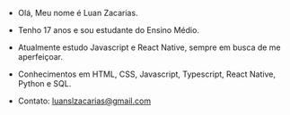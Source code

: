 - Olá, Meu nome é Luan Zacarias.
- Tenho 17 anos e sou estudante do Ensino Médio.
- Atualmente estudo Javascript e React Native, sempre em busca de me aperfeiçoar.



- Conhecimentos em HTML, CSS, Javascript, Typescript, React Native, Python e SQL.
- Contato: luanslzacarias@gmail.com

<!---
Luanzacarias/Luanzacarias is a ✨ special ✨ repository because its `README.md` (this file) appears on your GitHub profile.
You can click the Preview link to take a look at your changes.
---

